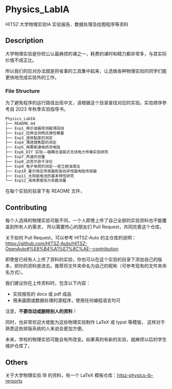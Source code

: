 # Physics_LabIA

HITSZ 大学物理实验IA 实验报告、数据处理及绘图程序等资料

## Description

大学物理实验是你校公认最麻烦的课之一，耗费的课时和精力都非常多，与其实际价值不成正比。

所以我们的应对办法就是将省事的工具集中起来，让选做各种物理实验的同学们能更快地完成实验外的工作。

### File Structure

为了避免程序的运行路径出现中文，请根据这个目录查找对应的实验。实验顺序参考自 2023 年秋季实验指导书。

```bash
Physics_LabIA
├── README.md
├── Exp1_用示波器观测磁滞回线
├── Exp2_拉伸法测杨氏弹性模量
├── Exp3_液体黏度的测定
├── Exp4_薄透镜焦距的测定
├── Exp5_用惠斯通电桥测电阻
├── Exp6_DIY 实验——磁耦合谐振式无线电力传输实验研究
├── Exp7_声速的测量
├── Exp8_迈克尔逊干涉仪
├── Exp9_电子电荷的测定——密立根油滴法
├── Exp10_霍尔效应传感器和各向异性磁电阻传感器
├── Exp11_太阳能电池的基本特性研究
└── Exp12_液体表面张力系数测量
```

在每个实验的目录下有 README 文件，

## Contributing

每个人选择的物理实验可能不同，一个人即使上传了自己全部的实验资料也不能覆盖到所有人的需求，
所以需要热心的朋友们 Pull Request，共同完善这个仓库。

关于如何 Pull Request，可以参考 HITSZ-Auto 的主仓库的说明：https://github.com/HITSZ-Auto/HITSZ-OpenAuto#%E8%B4%A1%E7%8C%AE--contribution

即使是已经有人上传了资料的实验，你也可以在这个实验的目录下添加自己的版本，把你的资料放进去。推荐将文件夹命名为自己的昵称（可参考现有的文件夹命名方式）。

我们建议你在上传资料时，包含以下内容：

- 实验报告的 docx 或 pdf 成品
- 用来画图或数据处理的源程序，使用任何编程语言均可

注意，**不要改动或删除别人的资料**！

同时，也非常欢迎大佬能为这些物理实验制作 LaTeX 或 typst 等模版，
这样对于熟悉这些排版系统的人来说会更加方便。

未来，学校的物理实验可能会有所改变。如果真的有新的实验，就麻烦以后的学生维护仓库了。

## Others

关于大学物理实验 IB 的资料，有一个 LaTeX 模板仓库：[hitsz-physics-ib-rerports](https://github.com/LittleYe233/hitsz-physics-ib-reports)